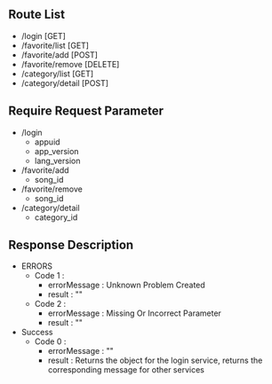## Route List
- /login [GET]
- /favorite/list [GET]
- /favorite/add [POST]
- /favorite/remove [DELETE]
- /category/list [GET]
- /category/detail [POST]

## Require Request Parameter
- /login
    - appuid
    - app_version
    - lang_version
- /favorite/add
    - song_id
- /favorite/remove
    - song_id
- /category/detail
    - category_id
    
## Response Description
- ERRORS
    - Code 1 : 
        * errorMessage : Unknown Problem Created
        * result : ""
    - Code 2 : 
        * errorMessage : Missing Or Incorrect Parameter
        * result : ""
- Success
    - Code 0 :
        * errorMessage : ""
        * result : Returns the object for the login service, returns the corresponding message for other services
  
